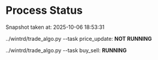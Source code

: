 # Process Status

Snapshot taken at: 2025-10-06 18:53:31

../wintrd/trade_algo.py --task price_update: **NOT RUNNING**

../wintrd/trade_algo.py --task buy_sell: **RUNNING**

